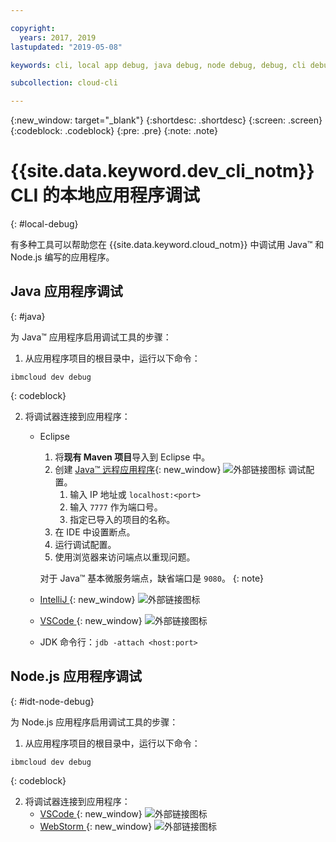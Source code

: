 ```yaml
---

copyright:
  years: 2017, 2019
lastupdated: "2019-05-08"

keywords: cli, local app debug, java debug, node debug, debug, cli debug, local cli, ibmcloud dev, dev debug

subcollection: cloud-cli

---
```


{:new_window: target="_blank"}
{:shortdesc: .shortdesc}
{:screen: .screen}
{:codeblock: .codeblock}
{:pre: .pre}
{:note: .note}

# {{site.data.keyword.dev_cli_notm}} CLI 的本地应用程序调试
{: #local-debug}

有多种工具可以帮助您在 {{site.data.keyword.cloud_notm}} 中调试用 Java&trade; 和 Node.js 编写的应用程序。

## Java 应用程序调试
{: #java}

为 Java&trade; 应用程序启用调试工具的步骤：

1. 从应用程序项目的根目录中，运行以下命令：

  ```
ibmcloud dev debug
```
  {: codeblock}

2. 将调试器连接到应用程序：

	* Eclipse
      1. 将**现有 Maven 项目**导入到 Eclipse 中。
      2. 创建 [Java&trade; 远程应用程序](http://help.eclipse.org/neon/index.jsp?topic=%2Forg.eclipse.jdt.doc.user%2Ftasks%2Ftask-remotejava_launch_config.htm){: new_window} ![外部链接图标](../../icons/launch-glyph.svg "外部链接图标") 调试配置。
         1. 输入 IP 地址或 `localhost:<port>`  
         2. 输入 `7777` 作为端口号。
         3. 指定已导入的项目的名称。
      6. 在 IDE 中设置断点。
      7. 运行调试配置。
      8. 使用浏览器来访问端点以重现问题。  
	   
	   对于 Java&trade; 基本微服务端点，缺省端口是 `9080`。
	   {: note}

	* [IntelliJ ](https://www.jetbrains.com/help/idea/2016.3/run-debug-configuration-remote.html){: new_window} ![外部链接图标](../../icons/launch-glyph.svg "外部链接图标")
	* [VSCode ](https://marketplace.visualstudio.com/items?itemName=donjayamanne.javadebugger){: new_window} ![外部链接图标](../../icons/launch-glyph.svg "外部链接图标")
	* JDK 命令行：`jdb -attach <host:port>`

## Node.js 应用程序调试
{: #idt-node-debug}

为 Node.js 应用程序启用调试工具的步骤：

1. 从应用程序项目的根目录中，运行以下命令：
  ```
ibmcloud dev debug
```
  {: codeblock}

2. 将调试器连接到应用程序：
	* [VSCode ](https://blog.docker.com/2016/07/live-debugging-docker/){: new_window} ![外部链接图标](../../icons/launch-glyph.svg "外部链接图标")
	* [WebStorm ](https://blog.alexseifert.com/2016/10/25/debugging-node-js-in-a-docker-container-with-webstorm/){: new_window} ![外部链接图标](../../icons/launch-glyph.svg "外部链接图标")


<!--
## Swift application debugging - content from mike tunnicliffe
{: #swift}

Steps to enable debug for a Swift application:  

1. On the App server (or system where the Swift application will execute), you should start the 'lldb server':
 - `lldb-server platform -->
<!-- listen <port number>`
2. On the App server, build the Kitura-based server application using the debug configuration:
 - `swift build debug`
3. On the App server, start the Kitura-based server application:
 - `./build/debug/Kitura-Starter`
4. On the client system (also known as the host system), start the 'lldb client':
 - `lldb`
5. Configure lldb client to connect to lldb-server:
 - `(lldb) platform select remote-linux`
 - `(lldb) platform connect connect://<ip address server>:<port number server>`
6. Execute commands to debug remote program:
 - `(lldb) process attach -->
<!--pid 3626`
-->
